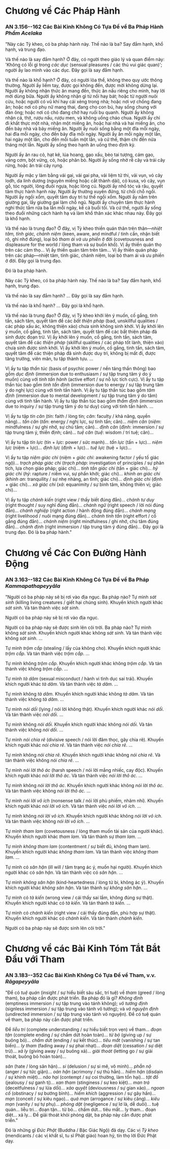 # Chương về Các Pháp Hành

### AN 3.156--162 Các Bài Kinh Không Có Tựa Đề về Ba Pháp Hành *Phẩm Acelaka*

"Này các Tỳ kheo, có ba pháp hành này. Thế nào là ba? Say đắm hạnh, khổ hạnh, và trung đạo.

Và thế nào là say đắm hạnh? Ở đây, có người theo giáo lý và quan điểm này: 'Không có lỗi gì trong *các dục* (sensual pleasures / các thú vui giác quan)'; người ấy lao mình vào các dục. Đây gọi là say đắm hạnh.

Và thế nào là khổ hạnh? Ở đây, có người lõa thể, không theo quy ước thông thường. Người ấy liếm tay, được gọi không đến, được mời không dừng lại. Người ấy không nhận thức ăn mang đến, thức ăn nấu riêng cho mình, hay lời mời dùng bữa. Người ấy không nhận gì từ nồi hay bát; hoặc từ người nuôi cừu, hoặc người có vũ khí hay cái xẻng trong nhà; hoặc nơi vợ chồng đang ăn; hoặc nơi có phụ nữ mang thai, đang cho con bú, hay sống chung với đàn ông; hoặc nơi có chó đang chờ hay ruồi bu quanh. Người ấy không nhận cá, thịt, rượu nấu, rượu men, và không uống cháo chua. Người ấy chỉ đi khất thực một nhà, nhận một miếng ăn, hoặc hai nhà và hai miếng ăn, cho đến bảy nhà và bảy miếng ăn. Người ấy nuôi sống bằng một đĩa mỗi ngày, hai đĩa mỗi ngày, cho đến bảy đĩa mỗi ngày. Người ấy ăn mỗi ngày một lần, hai ngày một lần, cho đến mỗi tuần một lần, và cứ thế, thậm chí đến nửa tháng một lần. Người ấy sống theo hạnh ăn uống theo định kỳ.

Người ấy ăn rau cỏ, hạt kê, lúa hoang, gạo xấu, bèo tai tượng, cám gạo, váng cơm, bột vừng, cỏ, hoặc phân bò. Người ấy sống nhờ rễ cây và trái cây rừng, hoặc ăn trái cây rụng.

Người ấy mặc y làm bằng vải gai, vải gai pha, vải liệm tử thi, vải vụn, vỏ cây lodh, da linh dương (nguyên miếng hoặc cắt thành dải), cỏ kusa, vỏ cây, vụn gỗ, tóc người, lông đuôi ngựa, hoặc lông cú. Người ấy nhổ tóc và râu, quyết tâm thực hành hạnh này. Người ấy thường xuyên đứng, từ chối chỗ ngồi. Người ấy ngồi xổm, quyết tâm duy trì tư thế ngồi xổm. Người ấy nằm trên giường gai, lấy giường gai làm chỗ ngủ. Người ấy chuyên tâm thực hành nghi thức tắm rửa ba lần mỗi ngày, kể cả buổi tối. Và cứ thế, người ấy sống theo đuổi những cách hành hạ và làm khổ thân xác khác nhau này. Đây gọi là khổ hạnh.

Và thế nào là trung đạo? Ở đây, vị Tỳ kheo thiền quán thân trên thân—*nhiệt tâm, tỉnh giác, chánh niệm* (keen, aware, and mindful / tinh cần, nhận biết rõ, ghi nhớ đúng), loại bỏ *tham ái và ưu phiền* ở đời (covetousness and displeasure for the world / lòng tham và sự buồn khổ). Vị ấy thiền quán thọ trên các cảm thọ... Vị ấy thiền quán tâm trên tâm... Vị ấy thiền quán pháp trên các pháp—nhiệt tâm, tỉnh giác, chánh niệm, loại bỏ tham ái và ưu phiền ở đời. Đây gọi là trung đạo.

Đó là ba pháp hành.

<!--pg-->
Này các Tỳ kheo, có ba pháp hành này. Thế nào là ba? Say đắm hạnh, khổ hạnh, trung đạo.

Và thế nào là say đắm hạnh? ... Đây gọi là say đắm hạnh.

Và thế nào là khổ hạnh? ... Đây gọi là khổ hạnh.

Và thế nào là trung đạo? Ở đây, vị Tỳ kheo khởi lên ý muốn, cố gắng, tinh tấn, sách tâm, quyết tâm để các *bất thiện pháp* (bad, unskillful qualities / các pháp xấu ác, không thiện xảo) chưa sinh không sinh khởi. Vị ấy khởi lên ý muốn, cố gắng, tinh tấn, sách tâm, quyết tâm để các bất thiện pháp đã sinh được đoạn trừ. Vị ấy khởi lên ý muốn, cố gắng, tinh tấn, sách tâm, quyết tâm để các *thiện pháp* (skillful qualities / các pháp tốt lành, thiện xảo) chưa sinh được sinh khởi. Vị ấy khởi lên ý muốn, cố gắng, tinh tấn, sách tâm, quyết tâm để các thiện pháp đã sinh được duy trì, không bị mất đi, được tăng trưởng, viên mãn, tu tập thành tựu. ...

Vị ấy tu tập *thần túc* (basis of psychic power / nền tảng thần thông) bao gồm *dục định* (immersion due to enthusiasm / sự tập trung tâm ý do ý muốn) cùng với *tinh tấn hành* (active effort / sự nỗ lực tích cực). Vị ấy tu tập thần túc bao gồm *tinh tấn định* (immersion due to energy / sự tập trung tâm ý do nghị lực) cùng với tinh tấn hành. Vị ấy tu tập thần túc bao gồm *tâm định* (immersion due to mental development / sự tập trung tâm ý do tâm) cùng với tinh tấn hành. Vị ấy tu tập thần túc bao gồm *thẩm định* (immersion due to inquiry / sự tập trung tâm ý do tư duy) cùng với tinh tấn hành. ...

Vị ấy tu tập *tín căn* (*tín*: faith / lòng tin; *căn*: faculty / khả năng, quyền năng)... *tấn căn* (*tấn*: energy / nghị lực, sự tinh tấn; căn)... *niệm căn* (*niệm*: mindfulness / sự ghi nhớ, sự chú tâm; căn)... *định căn* (*định*: immersion / sự tập trung tâm ý, thiền định; căn)... *tuệ căn* (*tuệ*: wisdom / trí tuệ; căn)...

Vị ấy tu tập *tín lực* (tín + *lực*: power / sức mạnh)... *tấn lực* (tấn + lực)... *niệm lực* (niệm + lực)... *định lực* (định + lực)... *tuệ lực* (tuệ + lực)...

Vị ấy tu tập *niệm giác chi* (niệm + *giác chi*: awakening factor / yếu tố giác ngộ)... *trạch pháp giác chi* (*trạch pháp*: investigation of principles / sự phân tích, lựa chọn giáo pháp; giác chi)... *tinh tấn giác chi* (tấn + giác chi)... *hỷ giác chi* (*hỷ*: rapture / niềm vui, sự phấn khởi; giác chi)... *khinh an giác chi* (*khinh an*: tranquility / sự nhẹ nhàng, an tĩnh; giác chi)... *định giác chi* (định + giác chi)... *xả giác chi* (*xả*: equanimity / sự bình tâm, không thiên vị; giác chi)...

Vị ấy tu tập *chánh kiến* (right view / thấy biết đúng đắn)... *chánh tư duy* (right thought / suy nghĩ đúng đắn)... *chánh ngữ* (right speech / lời nói đúng đắn)... *chánh nghiệp* (right action / hành động đúng đắn)... *chánh mạng* (right livelihood / nuôi mạng đúng đắn)... *chánh tinh tấn* (right effort / cố gắng đúng đắn)... *chánh niệm* (right mindfulness / ghi nhớ, chú tâm đúng đắn)... *chánh định* (right immersion / tập trung tâm ý đúng đắn)... Đây gọi là trung đạo. Đó là ba pháp hành."

<!--pg-->
# Chương về Các Con Đường Hành Động

### AN 3.163--182 Các Bài Kinh Không Có Tựa Đề về Ba Pháp *Kammapathapeyyāla*

"Người có ba pháp này sẽ bị rơi vào địa ngục. Ba pháp nào? Tự mình *sát sinh* (killing living creatures / giết hại chúng sinh). Khuyến khích người khác *sát sinh*. Và tán thành việc *sát sinh*.

Người có ba pháp này sẽ bị rơi vào địa ngục.

Người có ba pháp này sẽ được sinh lên cõi trời. Ba pháp nào? Tự mình không *sát sinh*. Khuyến khích người khác không *sát sinh*. Và tán thành việc không *sát sinh*.
...

Tự mình *trộm cắp* (stealing / lấy của không cho). Khuyến khích người khác *trộm cắp*. Và tán thành việc *trộm cắp*. ...

Tự mình không *trộm cắp*. Khuyến khích người khác không *trộm cắp*. Và tán thành việc không *trộm cắp*. ...

Tự mình *tà dâm* (sexual misconduct / hành vi tình dục sai trái). Khuyến khích người khác *tà dâm*. Và tán thành việc *tà dâm*. ...

Tự mình không *tà dâm*. Khuyến khích người khác không *tà dâm*. Và tán thành việc không *tà dâm*. ...

Tự mình *nói dối* (lying / nói lời không thật). Khuyến khích người khác *nói dối*. Và tán thành việc *nói dối*. ...

Tự mình không *nói dối*. Khuyến khích người khác không *nói dối*. Và tán thành việc không *nói dối*. ...

Tự mình *nói chia rẽ* (divisive speech / nói lời đâm thọc, gây chia rẽ). Khuyến khích người khác *nói chia rẽ*. Và tán thành việc *nói chia rẽ*. ...

Tự mình không *nói chia rẽ*. Khuyến khích người khác không *nói chia rẽ*. Và tán thành việc không *nói chia rẽ*. ...

Tự mình *nói lời thô ác* (harsh speech / nói lời mắng nhiếc, cay độc). Khuyến khích người khác *nói lời thô ác*. Và tán thành việc *nói lời thô ác*. ...

Tự mình không *nói lời thô ác*. Khuyến khích người khác không *nói lời thô ác*. Và tán thành việc không *nói lời thô ác*. ...

Tự mình *nói lời vô ích* (nonsense talk / nói lời phù phiếm, nhảm nhí). Khuyến khích người khác *nói lời vô ích*. Và tán thành việc *nói lời vô ích*. ...

Tự mình không *nói lời vô ích*. Khuyến khích người khác không *nói lời vô ích*. Và tán thành việc không *nói lời vô ích*. ...

Tự mình *tham lam* (covetousness / lòng tham muốn tài sản của người khác). Khuyến khích người khác *tham lam*. Và tán thành sự *tham lam*. ...

Tự mình *không tham lam* (contentment / sự biết đủ, không tham lam). Khuyến khích người khác *không tham lam*. Và tán thành việc *không tham lam*. ...

Tự mình có *sân hận* (ill will / tâm trạng ác ý, muốn hại người). Khuyến khích người khác có *sân hận*. Và tán thành việc có *sân hận*. ...

Tự mình *không sân hận* (kind-heartedness / lòng từ bi, không ác ý). Khuyến khích người khác *không sân hận*. Và tán thành sự *không sân hận*. ...

Tự mình có *tà kiến* (wrong view / cái thấy sai lầm, không đúng sự thật). Khuyến khích người khác có *tà kiến*. Và tán thành *tà kiến*. ...

Tự mình có *chánh kiến* (right view / cái thấy đúng đắn, phù hợp sự thật). Khuyến khích người khác có *chánh kiến*. Và tán thành *chánh kiến*.

Người có ba pháp này sẽ được sinh lên cõi trời."

<!--pg-->
# Chương về các Bài Kinh Tóm Tắt Bắt Đầu với Tham

### AN 3.183--352 Các Bài Kinh Không Có Tựa Đề về Tham, v.v. *Rāgapeyyāla*

"Để có *tuệ quán* (insight / sự hiểu biết sâu sắc, trí tuệ) về *tham* (greed / lòng tham), ba pháp cần được phát triển. Ba pháp đó là gì?
*Không định* (emptiness immersion / sự tập trung vào tánh không); *vô tướng định* (signless immersion / sự tập trung vào tánh vô tướng); và *vô nguyện định* (undirected immersion / sự tập trung vào tánh vô nguyện). Để có tuệ quán về tham, ba pháp này cần được phát triển.

Để *liễu tri* (complete understanding / sự hiểu biết trọn vẹn) về tham... *đoạn tận* (complete ending / sự chấm dứt hoàn toàn)... *từ bỏ* (giving up / sự buông bỏ)... *chấm dứt* (ending / sự kết thúc)... *tiêu mất* (vanishing / sự tan biến)... *ly tham* (fading away / sự phai nhạt)... *đoạn diệt* (cessation / sự diệt trừ)... *xả ly* (giving away / sự buông xả)... *giải thoát* (letting go / sự giải thoát, buông bỏ hoàn toàn)...

*sân* (hate / lòng sân hận)... *si* (delusion / sự si mê, vô minh)... *phẫn nộ* (anger / sự tức giận)... *oán hận* (acrimony / sự thù hằn)... *hiềm hận* (disdain / sự khinh miệt)... *não hại* (contempt / sự coi thường, làm tổn hại)... *tật đố* (jealousy / sự ganh tị)... *xan tham* (stinginess / sự keo kiệt)... *man trá* (deceitfulness / sự lừa dối)... *xảo quyệt* (deviousness / sự gian xảo)... *ngoan cố* (obstinacy / sự bướng bỉnh)... *hiềm khích* (aggression / sự gây hấn)... *mạn* (conceit / sự kiêu ngạo)... *quá mạn* (arrogance / sự kiêu căng)... *kiêu mạn* (vanity / sự tự phụ)... *phóng dật* (negligence / sự lơ là, dễ duôi)... tuệ quán... liễu tri... đoạn tận... từ bỏ... chấm dứt... tiêu mất... ly tham... đoạn diệt... xả ly... Để giải thoát khỏi phóng dật, ba pháp này cần được phát triển."

Đó là những gì *Đức Phật* (Buddha / Bậc Giác Ngộ) đã dạy. Các vị *Tỳ kheo* (mendicants / các vị khất sĩ, tu sĩ Phật giáo) hoan hỷ, tín thọ lời Đức Phật dạy.